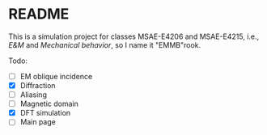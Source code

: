 # README

This is a simulation project for classes MSAE-E4206 and MSAE-E4215, i.e., *E&M* and *Mechanical behavior*, so I name it "EMMB"rook.

Todo:
- [ ] EM oblique incidence
- [x] Diffraction
- [ ] Aliasing
- [ ] Magnetic domain
- [x] DFT simulation
- [ ] Main page
